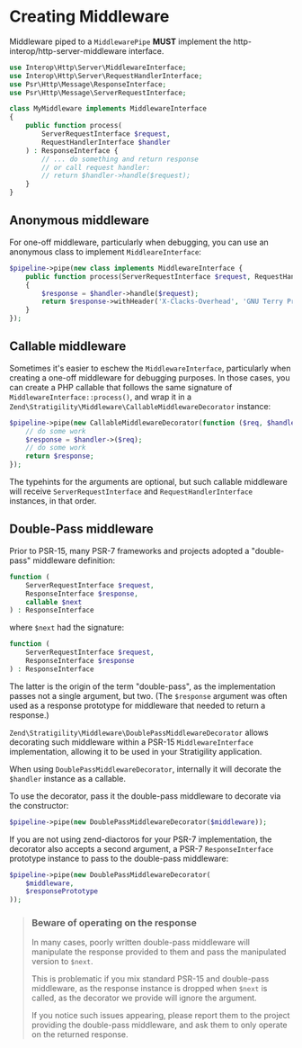 # Creating Middleware

Middleware piped to a `MiddlewarePipe` **MUST** implement the
http-interop/http-server-middleware interface.

```php
use Interop\Http\Server\MiddlewareInterface;
use Interop\Http\Server\RequestHandlerInterface;
use Psr\Http\Message\ResponseInterface;
use Psr\Http\Message\ServerRequestInterface;

class MyMiddleware implements MiddlewareInterface
{
    public function process(
        ServerRequestInterface $request,
        RequestHandlerInterface $handler
    ) : ResponseInterface {
        // ... do something and return response
        // or call request handler:
        // return $handler->handle($request);
    }
}
```

## Anonymous middleware

For one-off middleware, particularly when debugging, you can use an anonymous
class to implement `MiddleareInterface`:

```php
$pipeline->pipe(new class implements MiddlewareInterface {
    public function process(ServerRequestInterface $request, RequestHandlerInterface $handler) : ResponseInterface
    {
        $response = $handler->handle($request);
        return $response->withHeader('X-Clacks-Overhead', 'GNU Terry Pratchett');
    }
});
```

## Callable middleware

Sometimes it's easier to eschew the `MiddlewareInterface`, particularly when
creating a one-off middleware for debugging purposes. In those cases, you can
create a PHP callable that follows the same signature of
`MiddlewareInterface::process()`, and wrap it in a
`Zend\Stratigility\Middleware\CallableMiddlewareDecorator` instance:

```php
$pipeline->pipe(new CallableMiddlewareDecorator(function ($req, $handler) {
    // do some work
    $response = $handler->($req);
    // do some work
    return $response;
});
```

The typehints for the arguments are optional, but such callable middleware will
receive `ServerRequestInterface` and `RequestHandlerInterface` instances,
in that order.

## Double-Pass middleware

Prior to PSR-15, many PSR-7 frameworks and projects adopted a "double-pass"
middleware definition:

```php
function (
    ServerRequestInterface $request,
    ResponseInterface $response,
    callable $next
) : ResponseInterface
```

where `$next` had the signature:

```php
function (
    ServerRequestInterface $request,
    ResponseInterface $response
) : ResponseInterface
```

The latter is the origin of the term "double-pass", as the implementation passes
not a single argument, but two. (The `$response` argument was often used as a
response prototype for middleware that needed to return a response.)

`Zend\Stratigility\Middleware\DoublePassMiddlewareDecorator` allows decorating
such middleware within a PSR-15 `MiddlewareInterface` implementation, allowing
it to be used in your Stratigility application.

When using `DoublePassMiddlewareDecorator`, internally it will decorate the
`$handler` instance as a callable.

To use the decorator, pass it the double-pass middleware to decorate via the
constructor:

```php
$pipeline->pipe(new DoublePassMiddlewareDecorator($middleware));
```

If you are not using zend-diactoros for your PSR-7 implementation, the decorator
also accepts a second argument, a PSR-7 `ResponseInterface` prototype instance
to pass to the double-pass middleware:

```php
$pipeline->pipe(new DoublePassMiddlewareDecorator(
    $middleware,
    $responsePrototype
));
```

> ### Beware of operating on the response
>
> In many cases, poorly written double-pass middleware will manipulate the
> response provided to them and pass the manipulated version to `$next`.
>
> This is problematic if you mix standard PSR-15 and double-pass middleware, as
> the response instance is dropped when `$next` is called, as the decorator we
> provide will ignore the argument.
>
> If you notice such issues appearing, please report them to the project
> providing the double-pass middleware, and ask them to only operate on the
> returned response.

